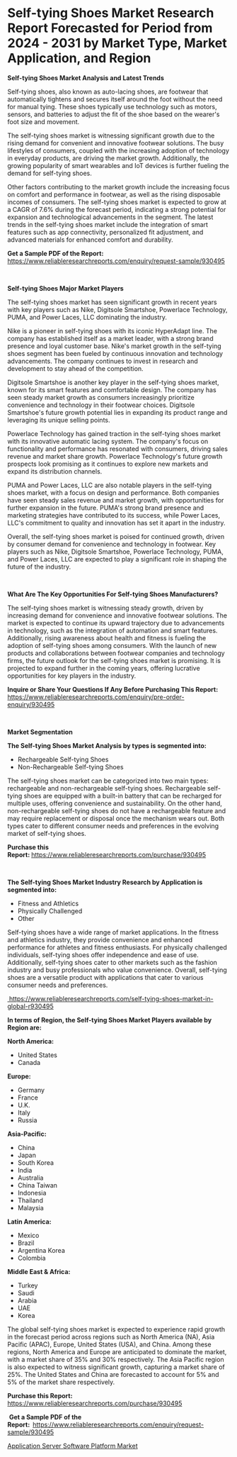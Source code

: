 <p><h1>Self-tying Shoes Market Research Report Forecasted for Period from 2024 -  2031 by Market Type, Market Application, and Region</h1></p><p><strong>Self-tying Shoes Market Analysis and Latest Trends</strong></p>
<p><p>Self-tying shoes, also known as auto-lacing shoes, are footwear that automatically tightens and secures itself around the foot without the need for manual tying. These shoes typically use technology such as motors, sensors, and batteries to adjust the fit of the shoe based on the wearer's foot size and movement.</p><p>The self-tying shoes market is witnessing significant growth due to the rising demand for convenient and innovative footwear solutions. The busy lifestyles of consumers, coupled with the increasing adoption of technology in everyday products, are driving the market growth. Additionally, the growing popularity of smart wearables and IoT devices is further fueling the demand for self-tying shoes.</p><p>Other factors contributing to the market growth include the increasing focus on comfort and performance in footwear, as well as the rising disposable incomes of consumers. The self-tying shoes market is expected to grow at a CAGR of 7.6% during the forecast period, indicating a strong potential for expansion and technological advancements in the segment. The latest trends in the self-tying shoes market include the integration of smart features such as app connectivity, personalized fit adjustment, and advanced materials for enhanced comfort and durability.</p></p>
<p><strong>Get a Sample PDF of the Report:&nbsp;</strong> <a href="https://www.reliableresearchreports.com/enquiry/request-sample/930495">https://www.reliableresearchreports.com/enquiry/request-sample/930495</a></p>
<p>&nbsp;</p>
<p><strong>Self-tying Shoes Major Market Players</strong></p>
<p><p>The self-tying shoes market has seen significant growth in recent years with key players such as Nike, Digitsole Smartshoe, Powerlace Technology, PUMA, and Power Laces, LLC dominating the industry. </p><p>Nike is a pioneer in self-tying shoes with its iconic HyperAdapt line. The company has established itself as a market leader, with a strong brand presence and loyal customer base. Nike's market growth in the self-tying shoes segment has been fueled by continuous innovation and technology advancements. The company continues to invest in research and development to stay ahead of the competition.</p><p>Digitsole Smartshoe is another key player in the self-tying shoes market, known for its smart features and comfortable design. The company has seen steady market growth as consumers increasingly prioritize convenience and technology in their footwear choices. Digitsole Smartshoe's future growth potential lies in expanding its product range and leveraging its unique selling points.</p><p>Powerlace Technology has gained traction in the self-tying shoes market with its innovative automatic lacing system. The company's focus on functionality and performance has resonated with consumers, driving sales revenue and market share growth. Powerlace Technology's future growth prospects look promising as it continues to explore new markets and expand its distribution channels.</p><p>PUMA and Power Laces, LLC are also notable players in the self-tying shoes market, with a focus on design and performance. Both companies have seen steady sales revenue and market growth, with opportunities for further expansion in the future. PUMA's strong brand presence and marketing strategies have contributed to its success, while Power Laces, LLC's commitment to quality and innovation has set it apart in the industry. </p><p>Overall, the self-tying shoes market is poised for continued growth, driven by consumer demand for convenience and technology in footwear. Key players such as Nike, Digitsole Smartshoe, Powerlace Technology, PUMA, and Power Laces, LLC are expected to play a significant role in shaping the future of the industry.</p></p>
<p>&nbsp;</p>
<p><strong>What Are The Key Opportunities For Self-tying Shoes Manufacturers?</strong></p>
<p><p>The self-tying shoes market is witnessing steady growth, driven by increasing demand for convenience and innovative footwear solutions. The market is expected to continue its upward trajectory due to advancements in technology, such as the integration of automation and smart features. Additionally, rising awareness about health and fitness is fueling the adoption of self-tying shoes among consumers. With the launch of new products and collaborations between footwear companies and technology firms, the future outlook for the self-tying shoes market is promising. It is projected to expand further in the coming years, offering lucrative opportunities for key players in the industry.</p></p>
<p><strong>Inquire or Share Your Questions If Any Before Purchasing This Report:</strong> <a href="https://www.reliableresearchreports.com/enquiry/pre-order-enquiry/930495">https://www.reliableresearchreports.com/enquiry/pre-order-enquiry/930495</a></p>
<p>&nbsp;</p>
<p><strong>Market Segmentation</strong></p>
<p><strong>The Self-tying Shoes Market Analysis by types is segmented into:</strong></p>
<p><ul><li>Rechargeable Self-tying Shoes</li><li>Non-Rechargeable Self-tying Shoes</li></ul></p>
<p><p>The self-tying shoes market can be categorized into two main types: rechargeable and non-rechargeable self-tying shoes. Rechargeable self-tying shoes are equipped with a built-in battery that can be recharged for multiple uses, offering convenience and sustainability. On the other hand, non-rechargeable self-tying shoes do not have a rechargeable feature and may require replacement or disposal once the mechanism wears out. Both types cater to different consumer needs and preferences in the evolving market of self-tying shoes.</p></p>
<p><strong>Purchase this Report:&nbsp;</strong><a href="https://www.reliableresearchreports.com/purchase/930495">https://www.reliableresearchreports.com/purchase/930495</a></p>
<p>&nbsp;</p>
<p><strong>The Self-tying Shoes Market Industry Research by Application is segmented into:</strong></p>
<p><ul><li>Fitness and Athletics</li><li>Physically Challenged</li><li>Other</li></ul></p>
<p><p>Self-tying shoes have a wide range of market applications. In the fitness and athletics industry, they provide convenience and enhanced performance for athletes and fitness enthusiasts. For physically challenged individuals, self-tying shoes offer independence and ease of use. Additionally, self-tying shoes cater to other markets such as the fashion industry and busy professionals who value convenience. Overall, self-tying shoes are a versatile product with applications that cater to various consumer needs and preferences.</p></p>
<p><a href="https://www.reliableresearchreports.com/self-tying-shoes-market-in-global-r930495">&nbsp;https://www.reliableresearchreports.com/self-tying-shoes-market-in-global-r930495</a></p>
<p><strong>In terms of Region, the Self-tying Shoes Market Players available by Region are:</strong></p>
<p>
    <p> <strong> North America: </strong>
        <ul>
            <li>United States</li>
            <li>Canada</li>
        </ul>
        </p> 
    <p> <strong> Europe: </strong>
        <ul>
            <li>Germany</li>
            <li>France</li>
            <li>U.K.</li>
            <li>Italy</li>
            <li>Russia</li>
        </ul>
        </p> 
    <p> <strong> Asia-Pacific: </strong>
        <ul>
            <li>China</li>
            <li>Japan</li>
            <li>South Korea</li>
            <li>India</li>
            <li>Australia</li>
            <li>China Taiwan</li>
            <li>Indonesia</li>
            <li>Thailand</li>
            <li>Malaysia</li>
        </ul>
        </p> 
    <p> <strong> Latin America: </strong>
        <ul>
            <li>Mexico</li>
            <li>Brazil</li>
            <li>Argentina Korea</li>
            <li>Colombia</li>
        </ul>
        </p> 
    <p> <strong> Middle East & Africa: </strong>
        <ul>
            <li>Turkey</li>
            <li>Saudi</li>
            <li>Arabia</li>
            <li>UAE</li>
            <li>Korea</li>
        </ul>
    </p>
    </p>
<p><p>The global self-tying shoes market is expected to experience rapid growth in the forecast period across regions such as North America (NA), Asia Pacific (APAC), Europe, United States (USA), and China. Among these regions, North America and Europe are anticipated to dominate the market, with a market share of 35% and 30% respectively. The Asia Pacific region is also expected to witness significant growth, capturing a market share of 25%. The United States and China are forecasted to account for 5% and 5% of the market share respectively.</p></p>
<p><strong>Purchase this Report: </strong><a href="https://www.reliableresearchreports.com/purchase/930495">https://www.reliableresearchreports.com/purchase/930495</a></p>
<p>&nbsp;<strong>Get a Sample PDF of the Report:&nbsp;&nbsp;</strong><a href="https://www.reliableresearchreports.com/enquiry/request-sample/930495">https://www.reliableresearchreports.com/enquiry/request-sample/930495</a></p>
<p><strong></strong></p>
<p><p><a href="https://github.com/qndifksd5/Market-Research-Report-List-1/blob/main/application-server-software-platform-market.md">Application Server Software Platform Market</a></p></p>